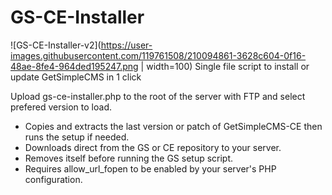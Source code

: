 # GS-CE-Installer
![GS-CE-Installer-v2](https://user-images.githubusercontent.com/119761508/210094861-3628c604-0f16-48ae-8fe4-964ded195247.png | width=100)
Single file script to install or update GetSimpleCMS in 1 click

Upload gs-ce-installer.php to the root of the server with FTP and select prefered version to load.

- Copies and extracts the last version or patch of GetSimpleCMS-CE then runs the setup if needed.
- Downloads direct from the GS or CE repository to your server.
- Removes itself before running the GS setup script.
- Requires allow_url_fopen to be enabled by your server's PHP configuration.
